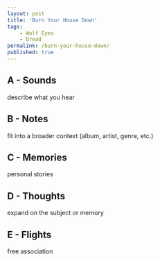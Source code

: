 ```yaml
---
layout: post
title: 'Burn Your House Down'
tags:
    - Wolf Eyes
    - Dread
permalink: /burn-your-house-down/
published: true
---
```


## A - Sounds

describe what you hear

## B - Notes

fit into a broader context (album, artist, genre, etc.)

## C - Memories

personal stories

## D - Thoughts

expand on the subject or memory

## E - Flights

free association
